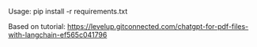 Usage:
pip install -r requirements.txt

Based on tutorial:
https://levelup.gitconnected.com/chatgpt-for-pdf-files-with-langchain-ef565c041796